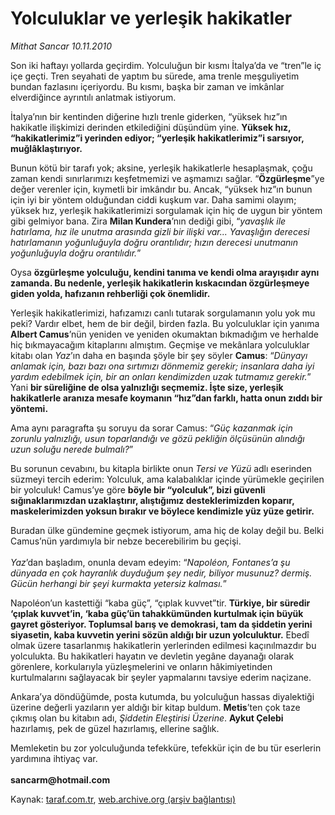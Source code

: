 # Yolculuklar ve yerleşik hakikatler

*Mithat Sancar 10.11.2010*

<div class="yazi"><p>Son iki haftayı yollarda geçirdim. Yolculuğun bir kısmı İtalya’da ve “tren”le iç içe geçti. Tren seyahati de yaptım bu sürede, ama trenle meşguliyetim bundan fazlasını içeriyordu. Bu kısmı, başka bir zaman ve imkânlar elverdiğince ayrıntılı anlatmak istiyorum. </p>
<p>İtalya’nın bir kentinden diğerine hızlı trenle giderken, “yüksek hız”ın hakikatle ilişkimizi derinden etkilediğini düşündüm yine. <b>Yüksek hız, “hakikatlerimiz”i yerinden ediyor; “yerleşik hakikatlerimiz”i sarsıyor, muğlâklaştırıyor.</b> </p>
<p>Bunun kötü bir tarafı yok; aksine, yerleşik hakikatlerle hesaplaşmak, çoğu zaman kendi sınırlarımızı keşfetmemizi ve aşmamızı sağlar. “<b>Özgürleşme</b>”ye değer verenler için, kıymetli bir imkândır bu. Ancak, “yüksek hız”ın bunun için iyi bir yöntem olduğundan ciddi kuşkum var. Daha samimi olayım; yüksek hız, yerleşik hakikatlerimizi sorgulamak için hiç de uygun bir yöntem gibi gelmiyor bana. Zira <b>Milan Kundera</b>’nın dediği gibi, “<i>yavaşlık ile hatırlama, hız ile unutma arasında gizli bir ilişki var... Yavaşlığın derecesi hatırlamanın yoğunluğuyla doğru orantılıdır; hızın derecesi unutmanın yoğunluğuyla doğru orantılıdır.</i>” </p>
<p>Oysa <b>özgürleşme yolculuğu, kendini tanıma ve kendi olma arayışıdır aynı zamanda. Bu nedenle, yerleşik hakikatlerin kıskacından özgürleşmeye giden yolda, hafızanın rehberliği çok önemlidir.</b></p>
<p>Yerleşik hakikatlerimizi, hafızamızı canlı tutarak sorgulamanın yolu yok mu peki? Vardır elbet, hem de bir değil, birden fazla. Bu yolculuklar için yanıma <b>Albert Camus</b>’nün yeniden ve yeniden okumaktan bıkmadığım ve herhalde hiç bıkmayacağım kitaplarını almıştım. Geçmişe ve mekânlara yolculuklar kitabı olan <i>Yaz</i>’ın daha en başında şöyle bir şey söyler <b>Camus</b>: “<i>Dünyayı anlamak için, bazı bazı ona sırtımızı dönmemiz gerekir; insanlara daha iyi yardım edebilmek için, bir an onları kendimizden uzak tutmamız gerekir.</i>” Yani <b>bir süreliğine de olsa yalnızlığı seçmemiz. İşte size, yerleşik hakikatlerle aranıza mesafe koymanın “hız”dan farklı, hatta onun zıddı bir yöntemi. </b></p>
<p>Ama aynı paragrafta şu soruyu da sorar Camus: “<i>Güç kazanmak için zorunlu yalnızlığı, usun toparlandığı ve gözü pekliğin ölçüsünün alındığı uzun soluğu nerede bulmalı?</i>”</p>
<p>Bu sorunun cevabını, bu kitapla birlikte onun <i>Tersi ve Yüzü</i> adlı eserinden süzmeyi tercih ederim: Yolculuk, ama kalabalıklar içinde yürümekle geçirilen bir yolculuk! Camus’ye göre <b>böyle bir “yolculuk”, bizi güvenli sığınaklarımızdan uzaklaştırır, alıştığımız desteklerimizden koparır, maskelerimizden yoksun bırakır ve böylece kendimizle yüz yüze getirir.</b></p>
<p>Buradan ülke gündemine geçmek istiyorum, ama hiç de kolay değil bu. Belki Camus’nün yardımıyla bir nebze becerebilirim bu geçişi. <br/><br/><i>Yaz</i>’dan başladım, onunla devam edeyim: “<i>Napoléon, Fontanes’a şu dünyada en çok hayranlık duyduğum şey nedir, biliyor musunuz? dermiş. Gücün herhangi bir şeyi kurmakta yetersiz kalması.</i>”</p>
<p>Napoléon’un kastettiği “kaba güç”, “çıplak kuvvet”tir. <b>Türkiye, bir süredir ‘çıplak kuvvet’in, ‘kaba güç’ün tahakkümünden kurtulmak için büyük gayret gösteriyor. Toplumsal barış ve demokrasi, tam da şiddetin yerini siyasetin, kaba kuvvetin yerini sözün aldığı bir uzun yolculuktur.</b> Ebedî olmak üzere tasarlanmış hakikatlerin yerlerinden edilmesi kaçınılmazdır bu yolculukta. Bu hakikatleri hayatın ve devletin yegâne dayanağı olarak görenlere, korkularıyla yüzleşmelerini ve onların hâkimiyetinden kurtulmalarını sağlayacak bir şeyler yapmalarını tavsiye ederim naçizane. </p>
<p>Ankara’ya döndüğümde, posta kutumda, bu yolculuğun hassas diyalektiği üzerine değerli yazıların yer aldığı bir kitap buldum. <b>Metis</b>’ten çok taze çıkmış olan bu kitabın adı, <i>Şiddetin Eleştirisi Üzerine</i>. <b>Aykut Çelebi</b> hazırlamış, pek de güzel hazırlamış, ellerine sağlık. </p>
<p>Memleketin bu zor yolculuğunda tefekküre, tefekkür için de bu tür eserlerin yardımına ihtiyaç var.<br/><br/><b>sancarm@hotmail.com</b></p></div>

Kaynak: [taraf.com.tr](http://www.taraf.com.tr:80/mithat-sancar/makale-yolculuklar-ve-yerlesik-hakikatler.htm), [web.archive.org (arşiv bağlantısı)](http://web.archive.org/web/20101113092548/http://www.taraf.com.tr:80/mithat-sancar/makale-yolculuklar-ve-yerlesik-hakikatler.htm)

